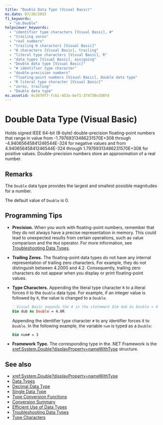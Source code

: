```yaml
---
title: "Double Data Type (Visual Basic)"
ms.date: 07/20/2015
f1_keywords:
  - "vb.Double"
helpviewer_keywords:
  - "identifier type characters [Visual Basic], #"
  - "trailing zeros"
  - "real numbers"
  - "trailing 0 characters [Visual Basic]"
  - "0 characters [Visual Basic], trailing"
  - "literal type characters [Visual Basic], R"
  - "data types [Visual Basic], assigning"
  - "Double data type [Visual Basic]"
  - "# identifier type character"
  - "double-precision numbers"
  - "floating-point numbers [Visual Basic], Double data type"
  - "R literal type character [Visual Basic]"
  - "zeros, trailing"
  - "Double data type"
ms.assetid: 0c5670f7-fcb1-453a-bef1-374730cd38fd
---
```

# Double Data Type (Visual Basic)

Holds signed IEEE 64-bit (8-byte) double-precision floating-point numbers that range in value from -1.79769313486231570E+308 through -4.94065645841246544E-324 for negative values and from 4.94065645841246544E-324 through 1.79769313486231570E+308 for positive values. Double-precision numbers store an approximation of a real number.

## Remarks

The `Double` data type provides the largest and smallest possible magnitudes for a number.

The default value of `Double` is 0.

## Programming Tips

- **Precision.** When you work with floating-point numbers, remember that they do not always have a precise representation in memory. This could lead to unexpected results from certain operations, such as value comparison and the `Mod` operator. For more information, see [Troubleshooting Data Types](../../../visual-basic/programming-guide/language-features/data-types/troubleshooting-data-types.md).

- **Trailing Zeros.** The floating-point data types do not have any internal representation of trailing zero characters. For example, they do not distinguish between 4.2000 and 4.2. Consequently, trailing zero characters do not appear when you display or print floating-point values.

- **Type Characters.** Appending the literal type character `R` to a literal forces it to the `Double` data type. For example, if an integer value is followed by `R`, the value is changed to a `Double`.

  ```vb
  ' Visual Basic expands the 4 in the statement Dim dub As Double = 4R to 4.0:
  Dim dub As Double = 4.0R
  ```

  Appending the identifier type character `#` to any identifier forces it to `Double`. In the following example, the variable `num` is typed as a `Double`:

  ```vb
  Dim num# = 3
  ```

- **Framework Type.** The corresponding type in the .NET Framework is the <xref:System.Double?displayProperty=nameWithType> structure.

## See also

- <xref:System.Double?displayProperty=nameWithType>
- [Data Types](../../../visual-basic/language-reference/data-types/index.md)
- [Decimal Data Type](../../../visual-basic/language-reference/data-types/decimal-data-type.md)
- [Single Data Type](../../../visual-basic/language-reference/data-types/single-data-type.md)
- [Type Conversion Functions](../../../visual-basic/language-reference/functions/type-conversion-functions.md)
- [Conversion Summary](../../../visual-basic/language-reference/keywords/conversion-summary.md)
- [Efficient Use of Data Types](../../../visual-basic/programming-guide/language-features/data-types/efficient-use-of-data-types.md)
- [Troubleshooting Data Types](../../../visual-basic/programming-guide/language-features/data-types/troubleshooting-data-types.md)
- [Type Characters](../../../visual-basic/programming-guide/language-features/data-types/type-characters.md)

